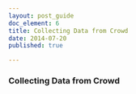 ```yaml
---
layout: post_guide
doc_element: 6
title: Collecting Data from Crowd
date: 2014-07-20
published: true

---
```


### Collecting Data from Crowd

